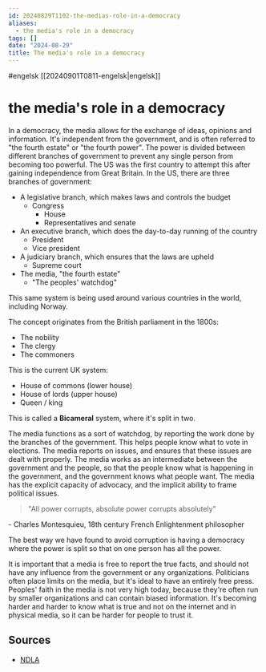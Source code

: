 ```yaml
---
id: 20240829T1102-the-medias-role-in-a-democracy
aliases:
  - the media's role in a democracy
tags: []
date: "2024-08-29"
title: The media's role in a democracy
---
```


#engelsk [[20240901T0811-engelsk|engelsk]]

# the media's role in a democracy

In a democracy, the media allows for the exchange of ideas, opinions and information. It's independent from the government, and is often referred to "the fourth estate" or "the fourth power". The power is divided between different branches of government to prevent any single person from becoming too powerful. The US was the first country to attempt this after gaining independence from Great Britain. In the US, there are three branches of government:

- A legislative branch, which makes laws and controls the budget
  - Congress
    - House
    - Representatives and senate
- An executive branch, which does the day-to-day running of the country
  - President
  - Vice president
- A judiciary branch, which ensures that the laws are upheld
  - Supreme court
- The media, "the fourth estate"
  - "The peoples' watchdog"

This same system is being used around various countries in the world, including Norway.

The concept originates from the British parliament in the 1800s:

- The nobility
- The clergy
- The commoners

This is the current UK system:

- House of commons (lower house)
- House of lords (upper house)
- Queen / king

This is called a **Bicameral** system, where it's split in two.

The media functions as a sort of watchdog, by reporting the work done by the branches of the government. This helps people know what to vote in elections. The media reports on issues, and ensures that these issues are dealt with properly. The media works as an intermediate between the government and the people, so that the people know what is happening in the government, and the government knows what people want. The media has the explicit capacity of advocacy, and the implicit ability to frame political issues.

> "All power corrupts, absolute power corrupts absolutely"

\- Charles Montesquieu, 18th century French Enlightenment philosopher

The best way we have found to avoid corruption is having a democracy where the power is split so that on one person has all the power.

It is important that a media is free to report the true facts, and should not have any influence from the government or any organizations. Politicians often place limits on the media, but it's ideal to have an entirely free press. Peoples' faith in the media is not very high today, because they're often run by smaller organizations and can contain biased information. It's becoming harder and harder to know what is true and not on the internet and in physical media, so it can be harder for people to trust it.

## Sources

- [NDLA](https://ndla.no/subject:1:c8d6ed8b-d376-4c7b-b73a-3a1d48c3a357/topic:95017d94-1982-4228-9c29-cd2ea191bf5f/topic:aae341bb-fc27-43ab-8704-d3f2d19d143d/resource:48b19838-ab00-4c76-92eb-537d30b87906)
